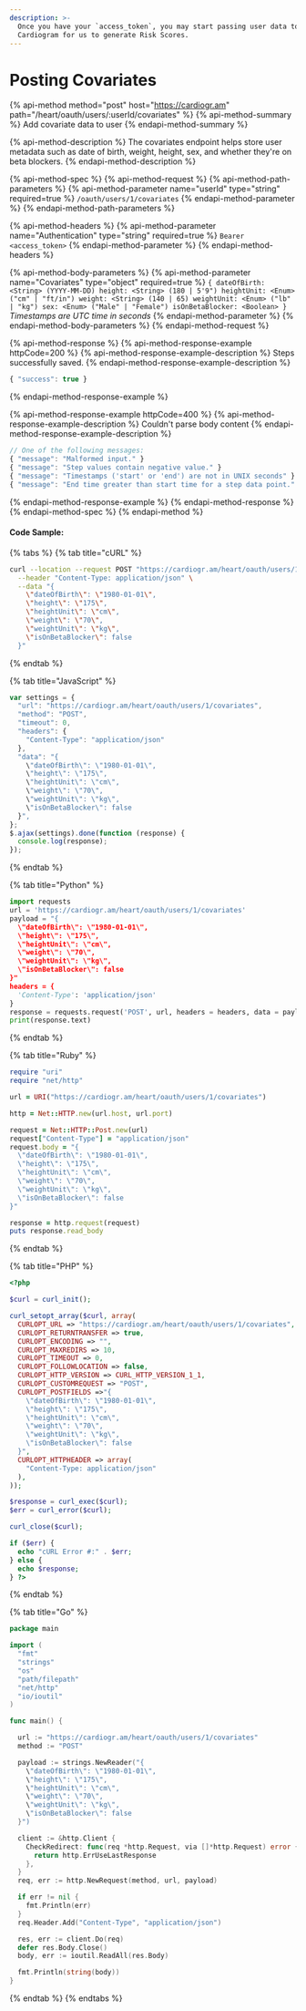 ```yaml
---
description: >-
  Once you have your `access_token`, you may start passing user data to
  Cardiogram for us to generate Risk Scores.
---
```


# Posting Covariates

{% api-method method="post" host="https://cardiogr.am" path="/heart/oauth/users/:userId/covariates" %}
{% api-method-summary %}
Add covariate data to user
{% endapi-method-summary %}

{% api-method-description %}
The covariates endpoint helps store user metadata such as date of birth, weight, height, sex, and whether they're on beta blockers.
{% endapi-method-description %}

{% api-method-spec %}
{% api-method-request %}
{% api-method-path-parameters %}
{% api-method-parameter name="userId" type="string" required=true %}
`/oauth/users/1/covariates`
{% endapi-method-parameter %}
{% endapi-method-path-parameters %}

{% api-method-headers %}
{% api-method-parameter name="Authentication" type="string" required=true %}
`Bearer <access_token>`
{% endapi-method-parameter %}
{% endapi-method-headers %}

{% api-method-body-parameters %}
{% api-method-parameter name="Covariates" type="object" required=true %}
`{
  dateOfBirth: <String> (YYYY-MM-DD)
  height: <String> (180 | 5'9")
  heightUnit: <Enum> ("cm" | "ft/in")
  weight: <String> (140 | 65)
  weightUnit: <Enum> ("lb" | "kg")
  sex: <Enum> ("Male" | "Female")
  isOnBetaBlocker: <Boolean>
}`
_Timestamps are UTC time in seconds_
{% endapi-method-parameter %}
{% endapi-method-body-parameters %}
{% endapi-method-request %}

{% api-method-response %}
{% api-method-response-example httpCode=200 %}
{% api-method-response-example-description %}
Steps successfully saved.
{% endapi-method-response-example-description %}

```javascript
{ "success": true }
```
{% endapi-method-response-example %}

{% api-method-response-example httpCode=400 %}
{% api-method-response-example-description %}
Couldn't parse body content
{% endapi-method-response-example-description %}

```javascript
// One of the following messages:
{ "message": "Malformed input." }
{ "message": "Step values contain negative value." }
{ "message": "Timestamps ('start' or 'end') are not in UNIX seconds" }
{ "message": "End time greater than start time for a step data point." }
```
{% endapi-method-response-example %}
{% endapi-method-response %}
{% endapi-method-spec %}
{% endapi-method %}

#### Code Sample:

{% tabs %}
{% tab title="cURL" %}
```bash
curl --location --request POST "https://cardiogr.am/heart/oauth/users/1/covariates" \
  --header "Content-Type: application/json" \
  --data "{
    \"dateOfBirth\": \"1980-01-01\",
    \"height\": \"175\",
    \"heightUnit\": \"cm\",
    \"weight\": \"70\",
    \"weightUnit\": \"kg\",
    \"isOnBetaBlocker\": false
  }"
```
{% endtab %}

{% tab title="JavaScript" %}
```javascript
var settings = {
  "url": "https://cardiogr.am/heart/oauth/users/1/covariates",
  "method": "POST",
  "timeout": 0,
  "headers": {
    "Content-Type": "application/json"
  },
  "data": "{
    \"dateOfBirth\": \"1980-01-01\",
    \"height\": \"175\",
    \"heightUnit\": \"cm\",
    \"weight\": \"70\",
    \"weightUnit\": \"kg\",
    \"isOnBetaBlocker\": false
  }",
};
$.ajax(settings).done(function (response) {
  console.log(response);
});
```
{% endtab %}

{% tab title="Python" %}
```python
import requests
url = 'https://cardiogr.am/heart/oauth/users/1/covariates'
payload = "{
  \"dateOfBirth\": \"1980-01-01\",
  \"height\": \"175\",
  \"heightUnit\": \"cm\",
  \"weight\": \"70\",
  \"weightUnit\": \"kg\",
  \"isOnBetaBlocker\": false
}"
headers = {
  'Content-Type': 'application/json'
}
response = requests.request('POST', url, headers = headers, data = payload, allow_redirects=False, timeout=undefined, allow_redirects=false)
print(response.text)
```
{% endtab %}

{% tab title="Ruby" %}
```ruby
require "uri"
require "net/http"

url = URI("https://cardiogr.am/heart/oauth/users/1/covariates")

http = Net::HTTP.new(url.host, url.port)

request = Net::HTTP::Post.new(url)
request["Content-Type"] = "application/json"
request.body = "{
  \"dateOfBirth\": \"1980-01-01\",
  \"height\": \"175\",
  \"heightUnit\": \"cm\",
  \"weight\": \"70\",
  \"weightUnit\": \"kg\",
  \"isOnBetaBlocker\": false
}"

response = http.request(request)
puts response.read_body
```
{% endtab %}

{% tab title="PHP" %}
```php
<?php

$curl = curl_init();

curl_setopt_array($curl, array(
  CURLOPT_URL => "https://cardiogr.am/heart/oauth/users/1/covariates",
  CURLOPT_RETURNTRANSFER => true,
  CURLOPT_ENCODING => "",
  CURLOPT_MAXREDIRS => 10,
  CURLOPT_TIMEOUT => 0,
  CURLOPT_FOLLOWLOCATION => false,
  CURLOPT_HTTP_VERSION => CURL_HTTP_VERSION_1_1,
  CURLOPT_CUSTOMREQUEST => "POST",
  CURLOPT_POSTFIELDS =>"{
    \"dateOfBirth\": \"1980-01-01\",
    \"height\": \"175\",
    \"heightUnit\": \"cm\",
    \"weight\": \"70\",
    \"weightUnit\": \"kg\",
    \"isOnBetaBlocker\": false
  }",
  CURLOPT_HTTPHEADER => array(
    "Content-Type: application/json"
  ),
));

$response = curl_exec($curl);
$err = curl_error($curl);

curl_close($curl);

if ($err) {
  echo "cURL Error #:" . $err;
} else {
  echo $response;
} ?>
```
{% endtab %}

{% tab title="Go" %}
```go
package main

import (
  "fmt"
  "strings"
  "os"
  "path/filepath"
  "net/http"
  "io/ioutil"
)

func main() {

  url := "https://cardiogr.am/heart/oauth/users/1/covariates"
  method := "POST"

  payload := strings.NewReader("{
    \"dateOfBirth\": \"1980-01-01\",
    \"height\": \"175\",
    \"heightUnit\": \"cm\",
    \"weight\": \"70\",
    \"weightUnit\": \"kg\",
    \"isOnBetaBlocker\": false
  }")

  client := &http.Client {
    CheckRedirect: func(req *http.Request, via []*http.Request) error {
      return http.ErrUseLastResponse
    },
  }
  req, err := http.NewRequest(method, url, payload)

  if err != nil {
    fmt.Println(err)
  }
  req.Header.Add("Content-Type", "application/json")

  res, err := client.Do(req)
  defer res.Body.Close()
  body, err := ioutil.ReadAll(res.Body)

  fmt.Println(string(body))
}
```
{% endtab %}
{% endtabs %}
